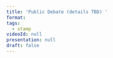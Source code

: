 ```yaml
---
title: 'Public Debate (details TBD) '
format: 
tags:
  - stamp
videoId: null
presentation: null
draft: false
---
```


